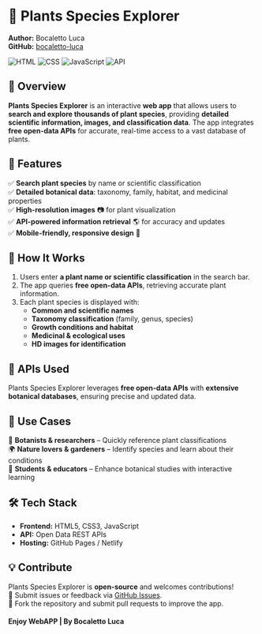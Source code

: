 # 🌿 Plants Species Explorer

**Author:** Bocaletto Luca  
**GitHub:** [bocaletto-luca](https://github.com/bocaletto-luca)  

![HTML](https://img.shields.io/badge/HTML5-E34F26?style=flat-square&logo=html5&logoColor=white)
![CSS](https://img.shields.io/badge/CSS3-1572B6?style=flat-square&logo=css3&logoColor=white)
![JavaScript](https://img.shields.io/badge/JavaScript-F7DF1E?style=flat-square&logo=javascript&logoColor=black)
![API](https://img.shields.io/badge/API-Free%20Open%20Data-9cf?style=flat-square&logo=treehouse)

## 📌 Overview

**Plants Species Explorer** is an interactive **web app** that allows users to **search and explore thousands of plant species**, providing **detailed scientific information, images, and classification data**. The app integrates **free open-data APIs** for accurate, real-time access to a vast database of plants.

## 🌟 Features

✅ **Search plant species** by name or scientific classification  
✅ **Detailed botanical data**: taxonomy, family, habitat, and medicinal properties  
✅ **High-resolution images** 📷 for plant visualization  
✅ **API-powered information retrieval** 🌎 for accuracy and updates  
✅ **Mobile-friendly, responsive design** 📱  

## 🚀 How It Works

1. Users enter **a plant name or scientific classification** in the search bar.  
2. The app queries **free open-data APIs**, retrieving accurate plant information.  
3. Each plant species is displayed with:
   - **Common and scientific names**  
   - **Taxonomy classification** (family, genus, species)  
   - **Growth conditions and habitat**  
   - **Medicinal & ecological uses**  
   - **HD images for identification**  

## 🔗 APIs Used

Plants Species Explorer leverages **free open-data APIs** with **extensive botanical databases**, ensuring precise and updated data.

## 🎯 Use Cases

🌱 **Botanists & researchers** – Quickly reference plant classifications  
🌍 **Nature lovers & gardeners** – Identify species and learn about their conditions  
🌿 **Students & educators** – Enhance botanical studies with interactive learning  

## 🛠 Tech Stack

- **Frontend:** HTML5, CSS3, JavaScript  
- **API:** Open Data REST APIs  
- **Hosting:** GitHub Pages / Netlify  

## 💡 Contribute

Plants Species Explorer is **open-source** and welcomes contributions!  
📌 Submit issues or feedback via [GitHub Issues](https://github.com/bocaletto-luca/plants-species-explorer/).  
🔧 Fork the repository and submit pull requests to improve the app.  

#### Enjoy WebAPP | By Bocaletto Luca
